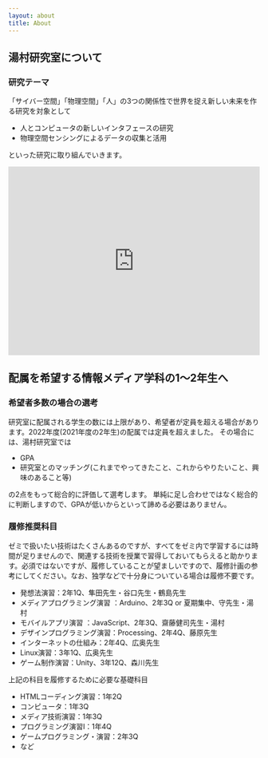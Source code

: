 ```yaml
---
layout: about
title: About
---
```


## 湯村研究室について
### 研究テーマ
「サイバー空間」「物理空間」「人」の3つの関係性で世界を捉え新しい未来を作る研究を対象として
- 人とコンピュータの新しいインタフェースの研究
- 物理空間センシングによるデータの収集と活用

といった研究に取り組んでいきます。

<div style="left: 0; width: 100%; height: 0; position: relative; padding-bottom: 74.9296%;"><iframe src="https://speakerdeck.com/player/12c9a42806934221a65ef40f6fcd1d49" style="border: 0; top: 0; left: 0; width: 100%; height: 100%; position: absolute;" allowfullscreen scrolling="no" allow="encrypted-media"></iframe></div>



## 配属を希望する情報メディア学科の1〜2年生へ
### 希望者多数の場合の選考
研究室に配属される学生の数には上限があり、希望者が定員を超える場合があります。2022年度(2021年度の2年生)の配属では定員を超えました。
その場合には、湯村研究室では

- GPA
- 研究室とのマッチング(これまでやってきたこと、これからやりたいこと、興味のあること等)

の2点をもって総合的に評価して選考します。
単純に足し合わせではなく総合的に判断しますので、GPAが低いからといって諦める必要はありません。


### 履修推奨科目
ゼミで扱いたい技術はたくさんあるのですが、すべてをゼミ内で学習するには時間が足りませんので、関連する技術を授業で習得しておいてもらえると助かります。必須ではないですが、履修していることが望ましいですので、履修計画の参考にしてください。なお、独学などで十分身についている場合は履修不要です。
- 発想法演習：2年1Q、隼田先生・谷口先生・鶴島先生
- メディアプログラミング演習 ：Arduino、2年3Q or 夏期集中、守先生・湯村
- モバイルアプリ演習 ：JavaScript、2年3Q、齋藤健司先生・湯村
- デザインプログラミング演習：Processing、2年4Q、藤原先生
- インターネットの仕組み：2年4Q、広奥先生
- Linux演習：3年1Q、広奥先生
- ゲーム制作演習：Unity、3年12Q、森川先生

上記の科目を履修するために必要な基礎科目
- HTMLコーディング演習：1年2Q
- コンピュータ：1年3Q
- メディア技術演習：1年3Q
- プログラミング演習I：1年4Q
- ゲームプログラミング・演習：2年3Q
- など